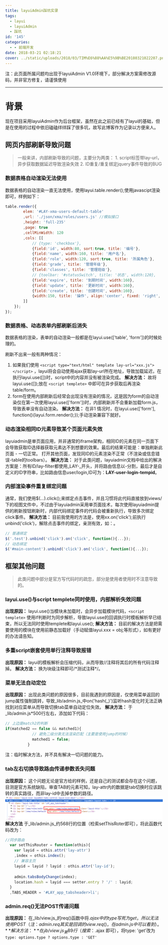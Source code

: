 ```yaml
---
title: layuiAdmin踩坑实录
tags:
  - layui
  - layuiAdmin
  - 踩坑
id: '145'
categories:
  - - 前端开发
date: 2018-03-21 02:18:21
cover: ../static/uploads/2018/03/TIM%E6%88%AA%E5%9B%BE20180321022207.png
---
```


 注：此页面所属问题均出现于layuiAdmin V1.0环境下，部分解决方案需修改源码，并非官方修复，请谨慎使用

* * *

# 背景

现在项目采用layuiAdmin作为后台框架，虽然在此之前已经有了layui的基础，但是在使用的过程中依旧磕磕绊绊踩了很多坑，故写此博客作为记录以方便来人。

## 网页内部刷新导致问题

> 一般来讲，内部刷新导致的问题，主要分为两类： 1. script标签带lay-url，异步获取数据延迟导致渲染失效 2. ID重复/重复绑定jquery事件导致的BUG

### 数据表格自动渲染无法使用

数据表格的自动渲染一直无法使用，使用layui.table.render();使用javascipt渲染即可，样例如下：

```javascript
table.render({
        elem: '#LAY-xma-users-default-table'
        ,url: './json/xma/roles/users.js' //模拟接口
        ,height: 'full-235'
        ,page: true
        ,cellMinWidth: 120
        ,cols: [[
            // {type: 'checkbox'},
            {field:'id', width:80, sort:true, title: '编号'},
            {field:'name', width:160, title: '用户名'},
            {field:'role', width:120, sort:true, title: '所属角色'},
            {field:'grade', title: '管理年级'},
            {field:'classes', title: '管理班级'},
            // {toolbar: '#statusSwitch', title: '状态', width:120},
            {field:'expire', title: '到期时间', width:160},
            {field:'update', title: '更新时间', width:160},
            {field:'create', title: '创建时间', width:160},
            {width:150, title: '操作', align:'center', fixed: 'right', toolbar: '#LAY-xma-users-default-table-operate'},
        ]]
    });
});
```

### 数据表格、动态表单内部刷新后消失

数据表格的渲染，表单的自动渲染一般都是在layui.use(\['table', 'form'\])的时候处理的。 

刷新不出来一般有两种情况：

1. 如果我们使用 `<script type="text/html" template lay-url="xxx.js"></script>` ，layui将会自动使用ajax获取lay-url所在地址，导致加载延迟，在执行layui.use(\[\])时，script中的内容并没有被渲染完成。
  **解决方法：** 故将layui.use(\[\]);放在 `<script templete>` 中即可在异步获取后再渲染 table/form。
2. form在使用内部刷新后经常会出现没有渲染的情况，这是因为form的自动渲染仅在第一次使用layui.use(\['form'\])时，内部刷新并不会重新加载form.js，导致表单没有自动渲染。
  **解决方法：** 在非1 情况时，在layui.use(\['form'\], function(){layui.form.render();});手动渲染兼容下就好。

### 动态渲染相同ID元素导致某个页面元素失效

layuiadmin是单页面应用，并非通常的iframe架构，相同ID的元素在同一页面下会导致获取ID选择器获取元素达不到想要的效果。最后的结果可能是：单独刷新此页面 - 一切正常。 打开其他页面，发现同ID的元素渲染不正常（不渲染或信息错误-table的toolbars）。 **解决方法：** 对于此类问题，layuiadmin文档中给出的解决方案是：所有ID/lay-filter都使用_LAY-_开头，并将路由信息以-分割，最后才是自定义的ID字符串，比如路由信息user/login,ID可为：**LAY-user-login-tempid**。

### 内部渲染事件重复绑定问题

通常，我们使用$(...).click();来绑定点击事件，并且习惯将此代码直接放到views/下的视图文件中，不过由于layuiadmin采用单页面技术，每次使用layuiadmin提供的刷新按钮刷新时，内部代码绑定事件的代码会被重新执行，导致多次绑定click事件。 **解决方法：** 目前我使用的方法是，使用xx.on('click');前执行unbind('click')，解除点击事件的绑定，亲测有效，如：。

```javascript
// 普通绑定
$('.test').unbind('click').on('click', function(){...});
// 动态绑定
$('#main-content').unbind('click').on('click', function(){...});
```

## 框架其他问题

> 此类问题中部分是官方写代码时的疏忽，部分是使用者使用时不注意导致的。

### layui.use()与script templete同时使用，内部解析失效问题

**出现原因：** layui.use()当模块未加载时，会异步加载模块代码，`<script templete>` 使用if判断时为同步解析，导致layui.use的回调执行时模板解析早已结束，所以无法同时使用templete和layui.use(); **解决方法：** 目前的解决方法是把需要使用的模块在使用前静态加载好（手动赋值layui.xxx = obj;等形式），如有更好的办法请告知。

### 多重script嵌套使用单行注释导致报错

**出现原因：** layui的模板解析会压缩代码，从而导致//注释将其后的所有代码注释掉。 **解决方法：** 换为块级注释即可/\*测试注释\*/。

### 菜单无法自动定位

**出现原因：** 出现此类问题的原因很多，目前我遇到的原因是，仅使用菜单返回的jump属性强制跳转，导致_lib/admin.js_中on('hash(_)')监听hash变化时无法正确找到对应菜单从而导致切换tab菜单自动定位失效。 **解决方法：** 于_lib/admin.js\*500行左右，添加如下代码：

```javascript
// 上边是match2的判断
if(matched2 == false && matched1){
            // 避免二级分类无法渲染匹配（主要是使用jump的时候）
            matched1 = false;
          }
```

注：临时解决方法，并不具有解决一切问题的能力。

### tab左右切换导致路由传递参数丢失问题

**出现原因：** 这个问题无论是官方给的样例，还是自己的测试都会存在这个问题，目测是官方系统缺陷，审查TAB的元素可知，lay-attr内的数据是tab切换时应该跳转的真实路径，而非lay-id中去掉参数的路径。 ![](../static/uploads/2018/03/914ad3a67ee06b5b7e6aad5d72383f2d.png) **解决方法** 于_lib/admin.js_约568行的位置（检索setThisRoter即可），将此函数代码改为：

```JavaScript
//同步路由
  var setThisRouter = function(othis){
    var layid = othis.attr('lay-attr')
    ,index = othis.index();
    // 兼容主页
    layid = layid ? layid : othis.attr('lay-id');

    admin.tabsBodyChange(index);
    location.hash = layid === setter.entry ? '/' : layid;
  }
  ,TABS_HEADER = '#LAY_app_tabsheader>li';
```

### admin.req()无法POST传递问题

**出现原因：** 在_lib/view.js_的req()函数中将$.ajax中的type写死为get，所以无法使用POST（注：admin.req其实是回调的view.req()，在admin.js中可以看到）。 **解决方法：** 在_lib/view.js_第89行（搜索：$.ajax 即可），将type: 'get'改为`type: options.type ? options.type : 'GET'`